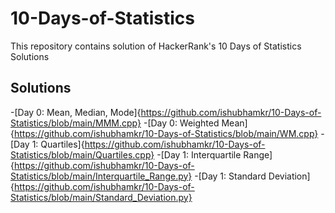 # 10-Days-of-Statistics
This repository contains solution of HackerRank's 10 Days of Statistics Solutions 

## Solutions
-[Day 0: Mean, Median, Mode]{https://github.com/ishubhamkr/10-Days-of-Statistics/blob/main/MMM.cpp}
-[Day 0: Weighted Mean]{https://github.com/ishubhamkr/10-Days-of-Statistics/blob/main/WM.cpp}
-[Day 1: Quartiles]{https://github.com/ishubhamkr/10-Days-of-Statistics/blob/main/Quartiles.cpp}
-[Day 1: Interquartile Range]{https://github.com/ishubhamkr/10-Days-of-Statistics/blob/main/Interquartile_Range.py}
-[Day 1: Standard Deviation]{https://github.com/ishubhamkr/10-Days-of-Statistics/blob/main/Standard_Deviation.py}
